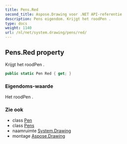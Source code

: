 ```yaml
---
title: Pens.Red
second_title: Aspose.Drawing voor .NET API-referentie
description: Pens eigendom. Krijgt het roodPen .
type: docs
weight: 1140
url: /nl/net/system.drawing/pens/red/
---
```

## Pens.Red property

Krijgt het roodPen .

```csharp
public static Pen Red { get; }
```

### Eigendoms-waarde

Het roodPen .

### Zie ook

* class [Pen](../../pen/)
* class [Pens](../)
* naamruimte [System.Drawing](../../pens/)
* montage [Aspose.Drawing](../../../)


